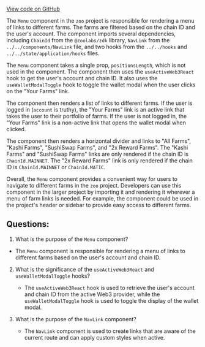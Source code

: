 [View code on GitHub](zoo-labs/zoo/blob/master/core/src/features/onsen/FarmMenu.tsx)

The `Menu` component in the `zoo` project is responsible for rendering a menu of links to different farms. The farms are filtered based on the chain ID and the user's account. The component imports several dependencies, including `ChainId` from the `@zoolabs/zdk` library, `NavLink` from the `../../components/NavLink` file, and two hooks from the `../../hooks` and `../../state/application/hooks` files.

The `Menu` component takes a single prop, `positionsLength`, which is not used in the component. The component then uses the `useActiveWeb3React` hook to get the user's account and chain ID. It also uses the `useWalletModalToggle` hook to toggle the wallet modal when the user clicks on the "Your Farms" link.

The component then renders a list of links to different farms. If the user is logged in (`account` is truthy), the "Your Farms" link is an active link that takes the user to their portfolio of farms. If the user is not logged in, the "Your Farms" link is a non-active link that opens the wallet modal when clicked.

The component then renders a horizontal divider and links to "All Farms", "Kashi Farms", "SushiSwap Farms", and "2x Reward Farms". The "Kashi Farms" and "SushiSwap Farms" links are only rendered if the chain ID is `ChainId.MAINNET`. The "2x Reward Farms" link is only rendered if the chain ID is `ChainId.MAINNET` or `ChainId.MATIC`.

Overall, the `Menu` component provides a convenient way for users to navigate to different farms in the `zoo` project. Developers can use this component in the larger project by importing it and rendering it wherever a menu of farm links is needed. For example, the component could be used in the project's header or sidebar to provide easy access to different farms.
## Questions: 
 1. What is the purpose of the `Menu` component?
   - The `Menu` component is responsible for rendering a menu of links to different farms based on the user's account and chain ID.

2. What is the significance of the `useActiveWeb3React` and `useWalletModalToggle` hooks?
   - The `useActiveWeb3React` hook is used to retrieve the user's account and chain ID from the active Web3 provider, while the `useWalletModalToggle` hook is used to toggle the display of the wallet modal.

3. What is the purpose of the `NavLink` component?
   - The `NavLink` component is used to create links that are aware of the current route and can apply custom styles when active.